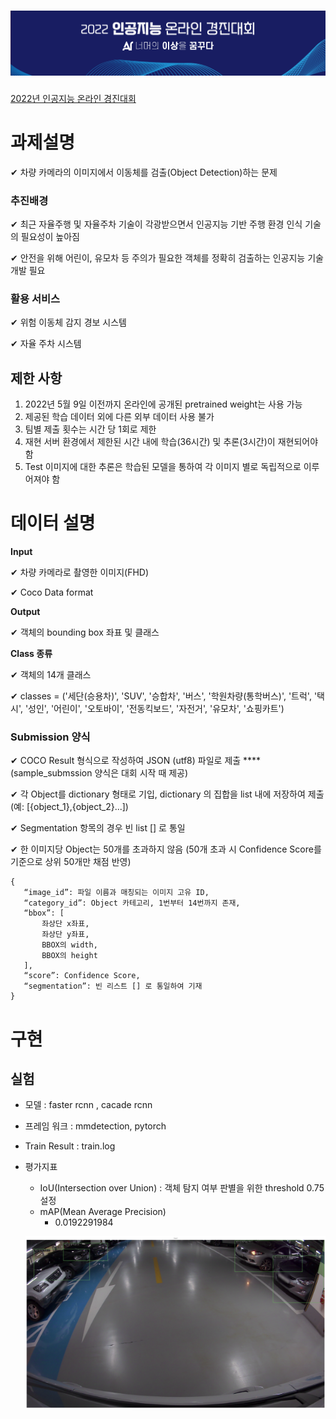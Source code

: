 # ![image-20220621171158420](./resource/main.png)

[2022년 인공지능 온라인 경진대회](https://aichallenge.or.kr/competition/detail/1)


# 과제설명

✔ 차량 카메라의 이미지에서 이동체를 검출(Object Detection)하는 문제

### **추진배경**

✔ 최근 자율주행 및 자율주차 기술이 각광받으면서 인공지능 기반 주행 환경 인식 기술의 필요성이 높아짐

✔ 안전을 위해 어린이, 유모차 등 주의가 필요한 객체를 정확히 검출하는 인공지능 기술 개발 필요

### **활용 서비스**

✔ 위험 이동체 감지 경보 시스템

✔ 자율 주차 시스템

## 제한 사항
1. 2022년 5월 9일 이전까지 온라인에 공개된 pretrained weight는 사용 가능
2. 제공된 학습 데이터 외에 다른 외부 데이터 사용 불가
3. 팀별 제출 횟수는 시간 당 1회로 제한
4. 재현 서버 환경에서 제한된 시간 내에 학습(36시간) 및 추론(3시간)이 재현되어야 함
5. Test 이미지에 대한 추론은 학습된 모델을 통하여 각 이미지 별로 독립적으로 이루어져야 함

# 데이터 설명

**Input** 

✔ 차량 카메라로 촬영한 이미지(FHD)

✔ Coco Data format

**Output**

✔ 객체의 bounding box 좌표 및 클래스

**Class 종류**

✔ 객체의 14개 클래스

✔ classes = ('세단(승용차)', 'SUV', '승합차', '버스', '학원차량(통학버스)', '트럭', '택시', '성인', '어린이', '오토바이', '전동킥보드', '자전거', '유모차', '쇼핑카트')



### **Submission 양식**

✔ COCO Result 형식으로 작성하여 JSON (utf8) 파일로 제출 ****(sample_submssion 양식은 대회 시작 때 제공)

✔ 각 Object를 dictionary 형태로 기입, dictionary 의 집합을 list 내에 저장하여 제출 (예: [{object_1},{object_2}...])

✔ Segmentation 항목의 경우 빈 list [] 로 통일

✔ 한 이미지당 Object는 50개를 초과하지 않음 (50개 초과 시 Confidence Score를 기준으로 상위 50개만 채점 반영)

```
{
   “image_id”: 파일 이름과 매칭되는 이미지 고유 ID,
   “category_id”: Object 카테고리, 1번부터 14번까지 존재,
   “bbox”: [
       좌상단 x좌표,
       좌상단 y좌표,
       BBOX의 width,
       BBOX의 height
   ],
   “score”: Confidence Score,
   “segmentation”: 빈 리스트 [] 로 통일하여 기재
}
```



# 구현
## 실험

* 모델 : faster rcnn , cacade rcnn 

* 프레임 워크 : mmdetection, pytorch 

* Train Result : train.log

* 평가지표

  * IoU(Intersection over Union) : 객체 탐지 여부 판별을 위한 threshold 0.75 설정
  * mAP(Mean Average Precision) 
    * 0.0192291984 

  ![[크기변환]output](./resource/result.png)
  



